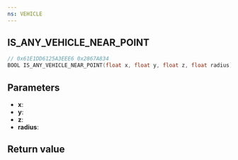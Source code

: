 ```yaml
---
ns: VEHICLE
---
```

## IS_ANY_VEHICLE_NEAR_POINT

```c
// 0x61E1DD6125A3EEE6 0x2867A834
BOOL IS_ANY_VEHICLE_NEAR_POINT(float x, float y, float z, float radius);
```


## Parameters
* **x**: 
* **y**: 
* **z**: 
* **radius**: 

## Return value
